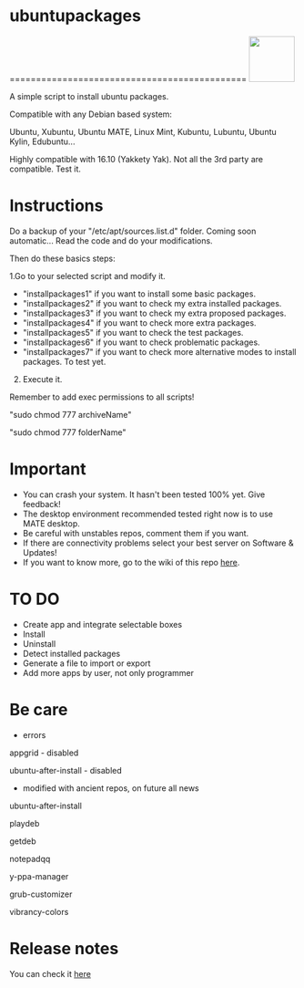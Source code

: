 # ubuntupackages
=============================================
<img src="http://design.ubuntu.com/wp-content/uploads/ubuntu-logo32.png" width="80">

A simple script to install ubuntu packages.

Compatible with any Debian based system:

Ubuntu, Xubuntu, Ubuntu MATE, Linux Mint, Kubuntu, Lubuntu, Ubuntu Kylin, Edubuntu...

Highly compatible with 16.10 (Yakkety Yak). Not all the 3rd party are compatible. Test it.

Instructions
=============================================
Do a backup of your "/etc/apt/sources.list.d" folder. Coming soon automatic...
Read the code and do your modifications.

Then do these basics steps:

1.Go to your selected script and modify it.

* "installpackages1" if you want to install some basic packages.
* "installpackages2" if you want to check my extra installed packages.
* "installpackages3" if you want to check my extra proposed packages.
* "installpackages4" if you want to check more extra packages.
* "installpackages5" if you want to check the test packages.
* "installpackages6" if you want to check problematic packages.
* "installpackages7" if you want to check more alternative modes to install packages. To test yet.

2. Execute it.

Remember to add exec permissions to all scripts!

"sudo chmod 777 archiveName"

"sudo chmod 777 folderName"

Important
=============================================
* You can crash your system. It hasn't been tested 100% yet. Give feedback!
* The desktop environment recommended tested right now is to use MATE desktop.
* Be careful with unstables repos, comment them if you want.
* If there are connectivity problems select your best server on Software & Updates!
* If you want to know more, go to the wiki of this repo [here](https://github.com/adgellida/ubuntupackages/wiki).

TO DO
=============================================
* Create app and integrate selectable boxes
* Install
* Uninstall
* Detect installed packages
* Generate a file to import or export
* Add more apps by user, not only programmer

Be care
=============================================
* errors

appgrid - disabled

ubuntu-after-install - disabled

* modified with ancient repos, on future all news

ubuntu-after-install

playdeb

getdeb

notepadqq

y-ppa-manager

grub-customizer

vibrancy-colors

Release notes
=============================================
You can check it [here](https://github.com/adgellida/ubuntupackages/releases)
